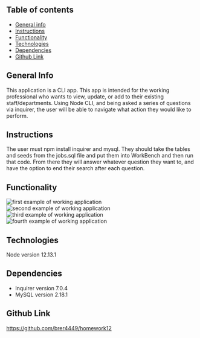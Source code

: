 <!-- Clearly state the problem the app is trying to solve (i.e. what is it doing and why)
Give a high-level overview of how the app is organized
Give start-to-finish instructions on how to run the app
Include screenshots, gifs or videos of the app functioning
Contain a link to a deployed version of the app
Clearly list the technologies used in the app
State your role in the app development -->

## Table of contents

- [General info](#general-info)
- [Instructions](#instructions)
- [Functionality](#functionality)
- [Technologies](#technologies)
- [Dependencies](#dependencies)
- [Github Link](#github-link)

## General Info

This application is a CLI app. This app is intended for the working professional who wants to view, update, or add to their existing staff/departments. Using Node CLI, and being asked a series of questions via inquirer, the user will be able to navigate what action they would like to perform.

## Instructions

The user must npm install inquirer and mysql. They should take the tables and seeds from the jobs.sql file and put them into WorkBench and then run that code. From there they will answer whatever question they want to, and have the option to end their search after each question.

## Functionality

![first example of working application](https://github.com/brer4449/homework12/blob/master/assets/jobs1.png)
![second example of working application](https://github.com/brer4449/homework12/blob/master/assets/jobs2.png)
![third example of working application](https://github.com/brer4449/homework12/blob/master/assets/jobs3.png)
![fourth example of working application](https://github.com/brer4449/homework12/blob/master/assets/jobs4.png)

## Technologies

Node version 12.13.1

## Dependencies

- Inquirer version 7.0.4
- MySQL version 2.18.1

## Github Link

https://github.com/brer4449/homework12
